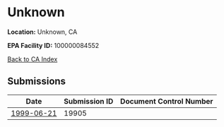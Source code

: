 # Unknown

**Location:** Unknown, CA

**EPA Facility ID:** 100000084552

[Back to CA Index](../../index.md)

## Submissions

| Date | Submission ID | Document Control Number |
|------|--------------|-------------------------|
| [1999-06-21](submissions/19905.md) | 19905 |  |

